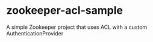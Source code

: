 zookeeper-acl-sample
====================

A simple Zookeeper project that uses ACL with a custom AuthenticationProvider